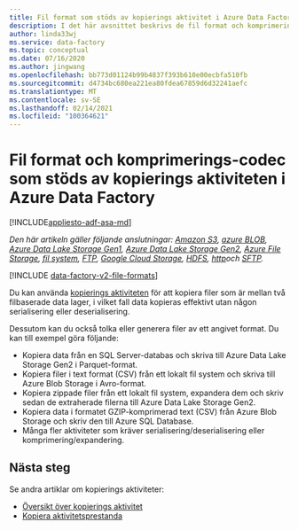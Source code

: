 ```yaml
---
title: Fil format som stöds av kopierings aktivitet i Azure Data Factory
description: I det här avsnittet beskrivs de fil format och komprimerings koder som stöds av kopierings aktiviteten i Azure Data Factory.
author: linda33wj
ms.service: data-factory
ms.topic: conceptual
ms.date: 07/16/2020
ms.author: jingwang
ms.openlocfilehash: bb773d01124b99b4837f393b610e00ecbfa510fb
ms.sourcegitcommit: d4734bc680ea221ea80fdea67859d6d32241aefc
ms.translationtype: MT
ms.contentlocale: sv-SE
ms.lasthandoff: 02/14/2021
ms.locfileid: "100364621"
---
```

# <a name="supported-file-formats-and-compression-codecs-by-copy-activity-in-azure-data-factory"></a>Fil format och komprimerings-codec som stöds av kopierings aktiviteten i Azure Data Factory
[!INCLUDE[appliesto-adf-asa-md](includes/appliesto-adf-asa-md.md)]

*Den här artikeln gäller följande anslutningar: [Amazon S3](connector-amazon-simple-storage-service.md), [azure BLOB](connector-azure-blob-storage.md), [Azure Data Lake Storage Gen1](connector-azure-data-lake-store.md), [Azure Data Lake Storage Gen2](connector-azure-data-lake-storage.md), [Azure File Storage](connector-azure-file-storage.md), [fil system](connector-file-system.md), [FTP](connector-ftp.md), [Google Cloud Storage](connector-google-cloud-storage.md), [HDFS](connector-hdfs.md), [http](connector-http.md)och [SFTP](connector-sftp.md).*

[!INCLUDE [data-factory-v2-file-formats](../../includes/data-factory-v2-file-formats.md)] 

Du kan använda [kopierings aktiviteten](copy-activity-overview.md) för att kopiera filer som är mellan två filbaserade data lager, i vilket fall data kopieras effektivt utan någon serialisering eller deserialisering. 

Dessutom kan du också tolka eller generera filer av ett angivet format. Du kan till exempel göra följande:

* Kopiera data från en SQL Server-databas och skriva till Azure Data Lake Storage Gen2 i Parquet-format.
* Kopiera filer i text format (CSV) från ett lokalt fil system och skriva till Azure Blob Storage i Avro-format.
* Kopiera zippade filer från ett lokalt fil system, expandera dem och skriv sedan de extraherade filerna till Azure Data Lake Storage Gen2.
* Kopiera data i formatet GZIP-komprimerad text (CSV) från Azure Blob Storage och skriv den till Azure SQL Database.
* Många fler aktiviteter som kräver serialisering/deserialisering eller komprimering/expandering.

## <a name="next-steps"></a>Nästa steg

Se andra artiklar om kopierings aktiviteter:

- [Översikt över kopierings aktivitet](copy-activity-overview.md)
- [Kopiera aktivitetsprestanda](copy-activity-performance.md)
